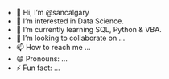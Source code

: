 - 👋 Hi, I’m @sancalgary
- 👀 I’m interested in Data Science.
- 🌱 I’m currently learning SQL, Python & VBA.
- 💞️ I’m looking to collaborate on ...
- 📫 How to reach me ...
- 😄 Pronouns: ...
- ⚡ Fun fact: ...

<!---
sancalgary/sancalgary is a ✨ special ✨ repository because its `README.md` (this file) appears on your GitHub profile.
You can click the Preview link to take a look at your changes.
--->
